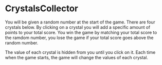 # CrystalsCollector
<p>You will be given a random number at the start of the game.  There are four crystals below.  By clicking on a crystal you will add a specific amount of points to your total score.  You win the game by matching your total score to the ramdom number, you lose the game if your total score goes above the random number.</p>
<p>The value of each crystal is hidden from you until you click on it.  Each time when the game starts, the game will change the values of each crystal.</p>
